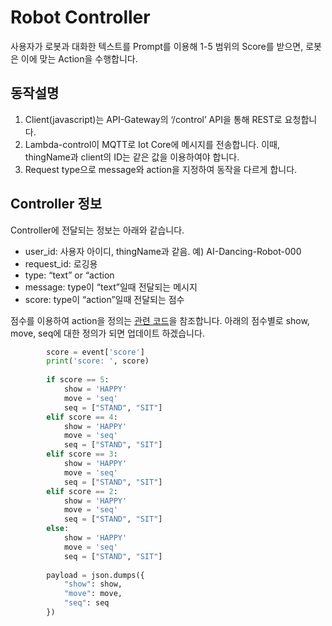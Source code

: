 # Robot Controller

사용자가 로봇과 대화한 텍스트를 Prompt를 이용해 1-5 범위의 Score를 받으면, 로봇은 이에 맞는 Action을 수행합니다. 

## 동작설명

1) Client(javascript)는 API-Gateway의 ‘/control’ API을 통해 REST로 요청합니다.
2) Lambda-control이 MQTT로 Iot Core에 메시지를 전송합니다. 이때, thingName과 client의 ID는 같은 값을 이용하여야 합니다.
3) Request type으로 message와 action을 지정하여 동작을 다르게 합니다.

## Controller 정보

Controller에 전달되는 정보는 아래와 같습니다. 

- user_id: 사용자 아이디, thingName과 같음. 예) AI-Dancing-Robot-000
- request_id: 로깅용
- type: “text” or “action
- message: type이 “text”일때 전달되는 메시지
- score: type이 “action”일때 전달되는 점수


점수를 이용하여 action을 정의는 [관련 코드](./lambda-controller/lambda_function.py)을 참조합니다. 아래의 점수별로 show, move, seq에 대한 정의가 되면 업데이트 하겠습니다.

```python
        score = event['score']
        print('score: ', score)
    
        if score == 5:
            show = 'HAPPY'
            move = 'seq'
            seq = ["STAND", "SIT"]
        elif score == 4:
            show = 'HAPPY'
            move = 'seq'
            seq = ["STAND", "SIT"]
        elif score == 3:
            show = 'HAPPY'
            move = 'seq'
            seq = ["STAND", "SIT"]
        elif score == 2:
            show = 'HAPPY'
            move = 'seq'
            seq = ["STAND", "SIT"]
        else:
            show = 'HAPPY'
            move = 'seq'
            seq = ["STAND", "SIT"]
        
        payload = json.dumps({
            "show": show,  
            "move": move, 
            "seq": seq
        })
```
